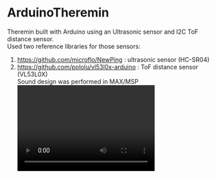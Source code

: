 # ArduinoTheremin
 Theremin built with Arduino using an Ultrasonic sensor and I2C ToF distance sensor. </br>
Used two reference libraries for those sensors: </br>
1) https://github.com/microflo/NewPing : ultrasonic sensor (HC-SR04) </br>
2) https://github.com/pololu/vl53l0x-arduino : ToF distance sensor (VL53L0X) </br>
Sound design was performed in MAX/MSP </br>
<video src="Theremin_Demo.mp4" width="320" height="200" controls preload></video>
